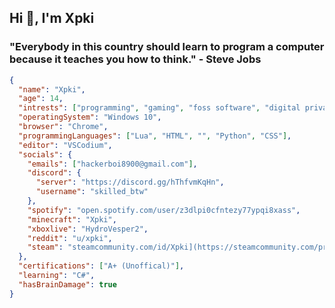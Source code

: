 ## Hi 👋, I'm Xpki

### "Everybody in this country should learn to program a computer because it teaches you how to think." - Steve Jobs

```json
{
  "name": "Xpki",
  "age": 14,
  "intrests": ["programming", "gaming", "foss software", "digital privacy"],
  "operatingSystem": "Windows 10",
  "browser": "Chrome",
  "programmingLanguages": ["Lua", "HTML", "", "Python", "CSS"],
  "editor": "VSCodium",
  "socials": {
    "emails": ["hackerboi8900@gmail.com"],
    "discord": {
      "server": "https://discord.gg/hThfvmKqHn",
      "username": "skilled_btw"
    },
    "spotify": "open.spotify.com/user/z3dlpi0cfntezy77ypqi8xass",
    "minecraft": "Xpki",
    "xboxlive": "HydroVesper2",
    "reddit": "u/xpki",
    "steam": "steamcommunity.com/id/Xpki](https://steamcommunity.com/profiles/76561199202194960"
  },
  "certifications": ["A+ (Unoffical)"],
  "learning": "C#",
  "hasBrainDamage": true
}
```
